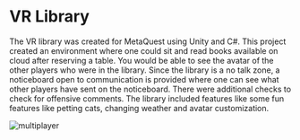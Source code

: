 # VR Library

The VR library was created for MetaQuest using Unity and C#. 
This project created an environment where one could sit and read books available on cloud after reserving a table. You would be able to see the avatar of the other players who were in the library. Since the library is a no talk zone, a noticeboard open to communication is provided where one can see what other players have sent on the noticeboard. There were additional checks to check for offensive comments. The library included features like some fun features like petting cats, changing weather and avatar customization.

![multiplayer](https://github.com/SharonGomez/vr-library/blob/main/Unity/Demos/multiplayer.gif)
